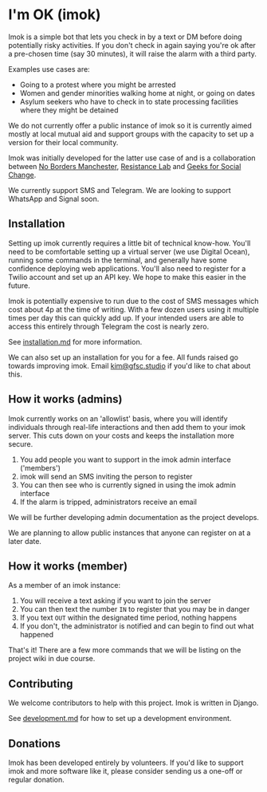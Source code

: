 # I'm OK (imok)

Imok is a simple bot that lets you check in by a text or DM before doing potentially risky activities. If you don't check in again saying you're ok after a pre-chosen time (say 30 minutes), it will raise the alarm with a third party.

Examples use cases are:

- Going to a protest where you might be arrested
- Women and gender minorities walking home at night, or going on dates
- Asylum seekers who have to check in to state processing facilities where they might be detained

We do not currently offer a public instance of imok so it is currently aimed mostly at local mutual aid and support groups with the capacity to set up a version for their local community.

Imok was initially developed for the latter use case of and is a collaboration between [No Borders Manchester](https://nobordersmcr.com/), [Resistance Lab](https://resistancelab.network) and [Geeks for Social Change](https://gfsc.studio).

We currently support SMS and Telegram. We are looking to support WhatsApp and Signal soon.

## Installation

Setting up imok currently requires a little bit of technical know-how. You'll need to be comfortable setting up a virtual server (we use Digital Ocean), running some commands in the terminal, and generally have some confidence deploying web applications. You'll also need to register for a Twilio account and set up an API key. We hope to make this easier in the future.

Imok is potentially expensive to run due to the cost of SMS messages which cost about 4p at the time of writing. With a few dozen users using it multiple times per day this can quickly add up. If your intended users are able to access this entirely through Telegram the cost is nearly zero.

See [installation.md](docs/installation.md) for more information.

We can also set up an installation for you for a fee. All funds raised go towards improving imok. Email [kim@gfsc.studio](mailto:kim@gfsc.studio) if you'd like to chat about this.

## How it works (admins)

Imok currently works on an 'allowlist' basis, where you will identify individuals through real-life interactions and then add them to your imok server. This cuts down on your costs and keeps the installation more secure.

1. You add people you want to support in the imok admin interface ('members')
1. imok will send an SMS inviting the person to register
1. You can then see who is currently signed in using the imok admin interface
1. If the alarm is tripped, administrators receive an email

We will be further developing admin documentation as the project develops.

We are planning to allow public instances that anyone can register on at a later date.

## How it works (member)

As a member of an imok instance:

1. You will receive a text asking if you want to join the server
1. You can then text the number `IN` to register that you may be in danger
1. If you text `OUT` within the designated time period, nothing happens
1. If you don't, the administrator is notified and can begin to find out what happened

That's it! There are a few more commands that we will be listing on the project wiki in due course.

## Contributing

We welcome contributors to help with this project. Imok is written in Django.

See [development.md](docs/development.md) for how to set up a development environment.

## Donations

Imok has been developed entirely by volunteers. If you'd like to support imok and more software like it, please consider sending us a one-off or regular donation.

<script type='text/javascript' src='https://storage.ko-fi.com/cdn/widget/Widget_2.js'></script><script type='text/javascript'>kofiwidget2.init('Support imok on ko-fi', '#29abe0', 'M4M43THUM');kofiwidget2.draw();</script>

